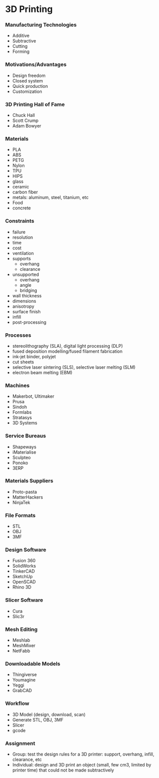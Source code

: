 # 3D Printing
### Manufacturing Technologies
* Additive
* Subtractive
* Cutting
* Forming

### Motivations/Advantages
* Design freedom
* Closed system
* Quick production
* Customization

### 3D Printing Hall of Fame
* Chuck Hall
* Scott Crump
* Adam Bowyer

### Materials
* PLA
* ABS
* PETG
* Nylon
* TPU
* HIPS
* glass
* ceramic
* carbon fiber
* metals: aluminum, steel, titanium, etc
* Food
* concrete

### Constraints
* failure
* resolution
* time
* cost
* ventilation
* supports
  * overhang
  * clearance
* unsupported
  * overhang
  * angle
  * bridging
* wall thickness
* dimensions
* anisotropy
* surface finish
* infill
* post-processing

### Processes
* stereolithography (SLA), digital light processing (DLP)
* fused deposition modelling/fused filament fabrication
* ink-jet binder, polyjet
* cut sheets
* selective laser sintering (SLS), selective laser melting (SLM)
* electron beam melting (EBM)

### Machines
* Makerbot, Ultimaker
* Prusa
* Sindoh
* Formlabs
* Stratasys
* 3D Systems

### Service Bureaus
* Shapeways
* iMaterialise
* Sculpteo
* Ponoko
* 3ERP

### Materials Suppliers
* Proto-pasta
* MatterHackers
* NinjaTek

### File Formats
* STL
* OBJ
* 3MF

### Design Software
* Fusion 360
* SolidWorks
* TinkerCAD
* SketchUp
* OpenSCAD
* Rhino 3D

### Slicer Software
* Cura
* Slic3r

### Mesh Editing
* Meshlab
* MeshMixer
* NetFabb

### Downloadable Models
* Thingiverse
* Youmagine
* Yeggi
* GrabCAD

### Workflow
* 3D Model (design, download, scan)
* Generate STL, OBJ, 3MF
* Slicer
* gcode

### Assignment
* Group: test the design rules for a 3D printer: support, overhang, infill, clearance, etc
* Individual: design and 3D print an object (small, few cm3, limited by printer time)
         that could not be made subtractively
